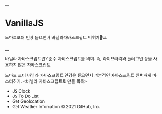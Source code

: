__
# VanillaJS
노마드코더 인강 들으면서 바닐라자바스크립트 익히기📗💻


__

바닐라 자바스크립트란? 순수 자바스크립트를 의미. 즉, 라이브러리와 플러그인 등을 사용하지 않은 자바스크립트.

노마드 코더 바닐라 자바스크립트 인강을 들으면서 기본적인 자바스크립트 완벽하게 마스터하기.
<바닐라 자바스크립트로 만들 목록>
- JS Clock
- JS To Do List
- Get Geolocation
- Get Weather Infomation
© 2021 GitHub, Inc.
